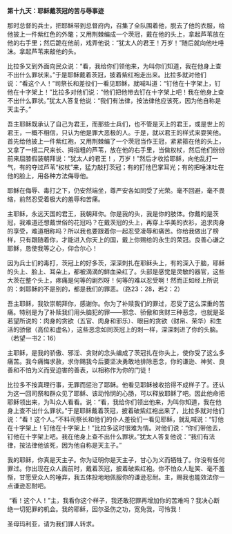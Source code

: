 **第十九天：耶稣戴茨冠的苦与辱事迹**

那时总督的兵士，把耶稣带到总督府内，召集了全队围着他，脱去了他的衣服，给他披上一件紫红色的外氅；又用荆棘编成一个茨冠，戴在他的头上，拿起芦苇放在他的右手里；然后跪在他前，戏弄他说：“犹太人的君王！万岁！”随后就向他吐唾沫。拿起芦苇来敲他的头。

比拉多又到外面向民众说：“看，我给你们领他来，为叫你们知道，我在他身上查不出什么罪状来。”于是耶稣戴着茨冠，披着紫红袍走出来。比拉多就对他们说：“看这个人！”司祭长和差役们一看见耶稣，就喊叫道：“钉他在十字架上，钉他在十字架上！”比拉多对他们说：“他们把他带去钉在十字架上吧！我在他身上查不出什么罪状。”犹太人答复他说：“我们有法律，按法律他应该死，因为他自称是天主子。”

吾主耶稣既承认了自己为君王，而那些士兵们，也不管是天上的君王，或是世上的君王，一概不相信，只认为他是罪大恶极的人。于是，就以君王的样式来耍笑他。首先给他披上一件紫红袍，又用荆棘编了一个茨冠当作王冠，紧紧箍在他的头上，又拿了一根二尺来长、拇指粗的芦苇，放在他的右手里，当做权杖，然后他们纷纷前来屈膝假装朝拜说：“犹太人的君王！，万岁！”然后才收拾耶稣，向他乱打一气，有的夺过芦苇“权杖”来，猛力敲打茨冠；有的打他巴掌耳光；有的把唾沫吐在他的脸上，用各种方法侮辱他。

耶稣在侮辱、毒打之下，仍安然端坐，尊严安各如同受了光荣。毫不回避，毫不畏缩，前然忍受着极大的羞辱和苦痛。

主耶稣，永远天国的君王，我朝拜你。你是我的头，我是你的肢体。你戴的是茨冠，我难道还想戴世俗的花冠吗？在戴茨冠的头上，再穿上华美的衣衫，追求肉身的享受，难道相称吗？所以我也要跟着你一起忍受凌辱和痛苦。你给我做出了榜样，只有跟随着你，才能进入你天上的国，戴上你赐给的永生的荣冠。良善心谦之耶稣，恳使我等之心，仰合尔心！

因为兵士们的毒打，茨冠上的好多茨，深深刺扎在耶稣头上，有的深入于脑，耶稣的头上、脸上、耳朵上，都被滴滴的鲜血染红了。头部是感觉是灵敏的器官，这些大茨在整个头上，疼痛是何等的剧烈呀！何等的难以忍受啊！然而正如经上所说的：刺耶稣的不是别的，都是我们的罪恶。（路23：28，若2：2）

吾主耶稣，我钦崇朝拜你，感谢你。你为了补赎我们的罪过，忍受了这么深重的苦痛。特别是为了补赎我们用头脑犯的罪――邪念、骄傲和贪财三种恶念，也就是圣若望所说的：肉身的贪欲（五官、肉身和邪乐）、眼目的贪欲（财帛、荣华）和生活的骄傲（高位和虚名），这些恶念如同茨冠上的刺一样，深深刺进了你的头脑。（若望一书2：16）

主耶稣，是我的骄傲、邪淫、贪财的念头编成了茨冠扎在你头上，使你受了这么多痛苦。我今痛悔求赦，求你赐我今后要坚决勇敢地排除恶念，你的谦逊、神贫、良善和不怕为义而受迫害的善表，以相称作为你的门徒！

比拉多不按真理行事，无罪而惩治了耶稣。他看见耶稣被收拾得不成样子了。还认为这一回司祭和群众见了耶稣、该动怜悯的心肠，可以释放耶稣了吧。因此他命把耶稣领出来，为叫众人看看。说：“看，我给你们领出他来，为叫你知道，我在他身上查不出什么罪状。”于是耶稣戴着茨冠，披着破紫红袍出来了，比拉多就对他们说：“看！这个人。”不料司祭长和他们的仆人差役们一看见耶稣，就乱喊说：“钉他在十字架上！钉他在十字架上！”比拉多这时很难为情。对他们说：“你们带他去，钉他在十字架上吧。我在他身上查不出什么罪状。”犹太人答复他说：“我们有法律，按法律他该死，因为他自称是天主子。”

我的耶稣，你真是天主子。你为证明你是天主子，甘心为义而牺牲了。你没有任何罪过。你出现在众人面前时，戴着茨冠，披着破紫红袍。你不怕众人耻笑、毫不羞惭，甘愿受众人的唾弃，我五体投地地佩服你的谦逊忍耐。主，赐我也能效法你一点谦逊忍耐吧。

 “看！这个人！”主，我看你这个样子，我还敢犯罪再增加你的苦难吗？我决心断绝一切犯罪的机会。我的耶稣，因尔圣伤之功，宽免我，可怜我！

圣母玛利亚，请为我们罪人转求。